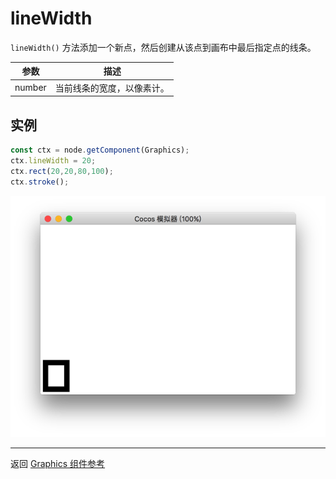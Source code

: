 # lineWidth

`lineWidth()` 方法添加一个新点，然后创建从该点到画布中最后指定点的线条。

| 参数 |   描述
| -------------- | ----------- |
|number | 当前线条的宽度，以像素计。

## 实例

```ts
const ctx = node.getComponent(Graphics);
ctx.lineWidth = 20;
ctx.rect(20,20,80,100);
ctx.stroke();
```

<a href="lineWidth.png"><img src="lineWidth.png"></a>

<hr>

返回 [Graphics 组件参考](../graphics.md)
